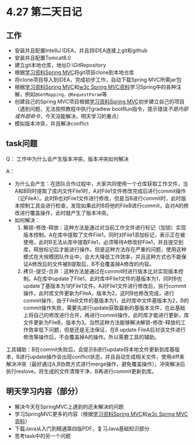 # 4.27 第二天日记

## 工作

* 安装并且配置IntelliJ IDEA，并且将IDEA连接上git和github
* 安装并且配置Tomcat8.0
* 建立git本地仓库，地址D:\GitRepository
* 根据[学习资料Spring MVC](spring.io/guides/gs/serving-web-content)将git项目clone到本地仓库
* 将clone项目导入到IDEA，完成初步工作，自动下载Spring MVC所需jar包
* 根据[学习资料Spring MVC](spring.io/guides/gs/serving-web-content)和[w3c Spring MVC资料](www.w3cschool.cn/javaweb/eckt1msv.html)学习Spring中的各种注解，例如`@GetMapping，@RequestParam`等
* 创建自己的Spring MVC项目根据[学习资料Spring MVC](spring.io/guides/gs/serving-web-content)初步建立自己的项目（遇到问题，无法按照教程中执行gradlew bootRun指令，提示错误*不是内部或外部命令*，今天没能解决，明天学习的重点）
* 模拟版本冲突，并且解决conflict

## task问题

Q： 工作中为什么会产生版本冲突，版本冲突如何解决

A：

* 为什么会产生：在团队合作过程中，大家共同使用一个仓库获取工作文件，当A和B同时提取了库内文件File1时，A对File1文件修改完成后进行commit操作（记FileA）。此时B也对File1文件进行修改，但是当B进行commit时，此时版本控制工具会进行检查，发现如果此时B将他的FileB进行commit，会对A的修改进行覆盖操作，此时就产生了版本冲突。
* 如何解决：
    1. 解锁-修改-释放：这种方法是通过对当前工作文件进行标记（加锁）实现版本控制。A在库中提取了文件File1，同时对File1添加标记，表示正在被使用，此时B无法从库中提取File1，必须等待A修改好File1，并且提交到库，释放标记后才能进行操作。但是这种方法存在严重的问题，使用这种模式在大规模团队作业中，会大大降低工作效率，并且这种方式也不能保证A修改后的文件被B提取后，B不会覆盖掉A修改的内容。
    2. 拷贝-提交-合并：这种方法是通过在commit时进行版本比对实现版本控制。A在库中update了File1，此时库中FIle1文件的基版本为1，同时B也update了基版本为1的File1文件。A对FIle1文件进行修改后，执行commit操作，此时库文件更新为FIleA，版本为2。这时B也修改完成，进行commit操作，由于FileB文件的基版本为1，此时库中文件基版本为2，B的commit操作失败，需要先进行update获取最新的基版本文件，在此基础上将自己的修改进行合并，再进行commit操作，此时库才能进行更新，库文件更新为FileB，版本为3。当然这种方法能够解决解锁-修改-释放的工作效率低下问题，但是还是无法保证，在B update FileA后对该文件进行修改等操作后，不会覆盖掉A的操作。所以需要工具的辅助。

工具辅助：B在commit失败后，会提示B进行update将本地文件更新到库基版本，B进行update操作会出现conflict状态，并且自动生成相关文件，使用diff来解决冲突（最好通过A,B协商方式进行merge操作，避免覆盖操作）。冲突解决后执行reslove，将生成的文件清理干净，B再进行commit更新到库。

## 明天学习内容（部分）

* 解决今天在SpringMVC上遇到的还未解决的问题
* 学习SpringMVC更多的内容（根据[学习资料Spring MVC](spring.io/guides/gs/serving-web-content)和[w3c Spring MVC资料](www.w3cschool.cn/javaweb/eckt1msv.html)）
* 下载Java从入门到精通第四版PDF，复习Java基础知识部分
* 思考task中的另一个问题